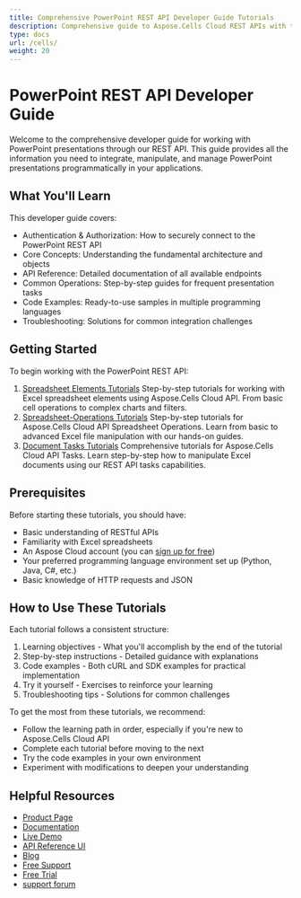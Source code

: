 ```yaml
---
title: Comprehensive PowerPoint REST API Developer Guide Tutorials
description: Comprehensive guide to Aspose.Cells Cloud REST APIs with tutorials, examples, and best practices for Excel file processing across all formats and versions.
type: docs
url: /cells/
weight: 20
---
```


# PowerPoint REST API Developer Guide

Welcome to the comprehensive developer guide for working with PowerPoint presentations through our REST API. This guide provides all the information you need to integrate, manipulate, and manage PowerPoint presentations programmatically in your applications.

## What You'll Learn

This developer guide covers:

- Authentication & Authorization: How to securely connect to the PowerPoint REST API
- Core Concepts: Understanding the fundamental architecture and objects
- API Reference: Detailed documentation of all available endpoints
- Common Operations: Step-by-step guides for frequent presentation tasks
- Code Examples: Ready-to-use samples in multiple programming languages
- Troubleshooting: Solutions for common integration challenges

## Getting Started

To begin working with the PowerPoint REST API:

1. [Spreadsheet Elements Tutorials](/cells/spreadsheet-elements/)
Step-by-step tutorials for working with Excel spreadsheet elements using Aspose.Cells Cloud API. From basic cell operations to complex charts and filters.
2. [Spreadsheet-Operations Tutorials](/cells/spreadsheet-operations/)
Step-by-step tutorials for Aspose.Cells Cloud API Spreadsheet Operations. Learn from basic to advanced Excel file manipulation with our hands-on guides.
3. [Document Tasks Tutorials](/cells/tasks/)
Comprehensive tutorials for Aspose.Cells Cloud API Tasks. Learn step-by-step how to manipulate Excel documents using our REST API tasks capabilities.

## Prerequisites

Before starting these tutorials, you should have:

- Basic understanding of RESTful APIs
- Familiarity with Excel spreadsheets
- An Aspose Cloud account (you can [sign up for free](https://dashboard.aspose.cloud/#/apps))
- Your preferred programming language environment set up (Python, Java, C#, etc.)
- Basic knowledge of HTTP requests and JSON

## How to Use These Tutorials

Each tutorial follows a consistent structure:

1. Learning objectives - What you'll accomplish by the end of the tutorial
2. Step-by-step instructions - Detailed guidance with explanations
3. Code examples - Both cURL and SDK examples for practical implementation
4. Try it yourself - Exercises to reinforce your learning
5. Troubleshooting tips - Solutions for common challenges

To get the most from these tutorials, we recommend:

- Follow the learning path in order, especially if you're new to Aspose.Cells Cloud API
- Complete each tutorial before moving to the next
- Try the code examples in your own environment
- Experiment with modifications to deepen your understanding

## Helpful Resources

- [Product Page](https://products.aspose.cloud/cells/)
- [Documentation](https://docs.aspose.cloud/cells/)
- [Live Demo](https://products.aspose.app/cells/family)
- [API Reference UI](https://reference.aspose.cloud/cells/)
- [Blog](https://blog.aspose.cloud/category/cells/)
- [Free Support](https://forum.aspose.cloud/c/cells/7)
- [Free Trial](https://dashboard.aspose.cloud/#/apps)
- [support forum](https://forum.aspose.cloud/c/cells/7)
